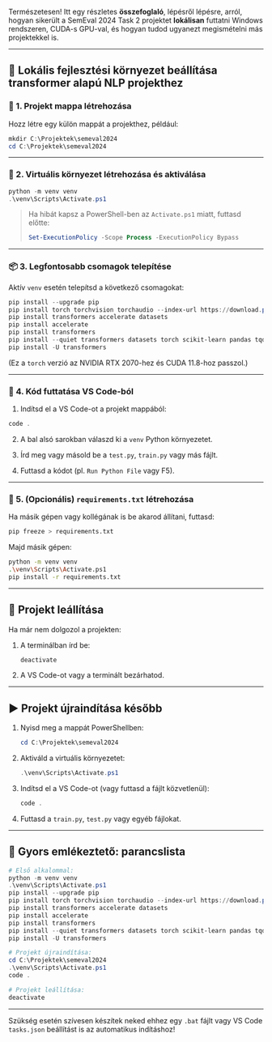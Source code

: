 Természetesen! Itt egy részletes **összefoglaló**, lépésről lépésre, arról, hogyan sikerült a SemEval 2024 Task 2 projektet **lokálisan** futtatni Windows rendszeren, CUDA-s GPU-val, és hogyan tudod ugyanezt megismételni más projektekkel is.

---

## 🔧 Lokális fejlesztési környezet beállítása transformer alapú NLP projekthez

### 📁 1. Projekt mappa létrehozása

Hozz létre egy külön mappát a projekthez, például:

```powershell
mkdir C:\Projektek\semeval2024
cd C:\Projektek\semeval2024
```

---

### 🐍 2. Virtuális környezet létrehozása és aktiválása

```powershell
python -m venv venv
.\venv\Scripts\Activate.ps1
```

> Ha hibát kapsz a PowerShell-ben az `Activate.ps1` miatt, futtasd előtte:
>
> ```powershell
> Set-ExecutionPolicy -Scope Process -ExecutionPolicy Bypass
> ```

---

### 📦 3. Legfontosabb csomagok telepítése

Aktív `venv` esetén telepítsd a következő csomagokat:

```powershell
pip install --upgrade pip
pip install torch torchvision torchaudio --index-url https://download.pytorch.org/whl/cu118
pip install transformers accelerate datasets
pip install accelerate
pip install transformers
pip install --quiet transformers datasets torch scikit-learn pandas tqdm
pip install -U transformers
```

(Ez a `torch` verzió az NVIDIA RTX 2070-hez és CUDA 11.8-hoz passzol.)

---

### 🧪 4. Kód futtatása VS Code-ból

1. Indítsd el a VS Code-ot a projekt mappából:

```powershell
code .
```

2. A bal alsó sarokban válaszd ki a `venv` Python környezetet.

3. Írd meg vagy másold be a `test.py`, `train.py` vagy más fájlt.

4. Futtasd a kódot (pl. `Run Python File` vagy F5).

---

### 📁 5. (Opcionális) `requirements.txt` létrehozása

Ha másik gépen vagy kollégának is be akarod állítani, futtasd:

```bash
pip freeze > requirements.txt
```

Majd másik gépen:

```bash
python -m venv venv
.\venv\Scripts\Activate.ps1
pip install -r requirements.txt
```

---

## 🛑 Projekt leállítása

Ha már nem dolgozol a projekten:

1. A terminálban írd be:

   ```powershell
   deactivate
   ```
2. A VS Code-ot vagy a terminált bezárhatod.

---

## ▶️ Projekt újraindítása később

1. Nyisd meg a mappát PowerShellben:

   ```powershell
   cd C:\Projektek\semeval2024
   ```

2. Aktiváld a virtuális környezetet:

   ```powershell
   .\venv\Scripts\Activate.ps1
   ```

3. Indítsd el a VS Code-ot (vagy futtasd a fájlt közvetlenül):

   ```powershell
   code .
   ```

4. Futtasd a `train.py`, `test.py` vagy egyéb fájlokat.

---

## 📌 Gyors emlékeztető: parancslista

```powershell
# Első alkalommal:
python -m venv venv
.\venv\Scripts\Activate.ps1
pip install --upgrade pip
pip install torch torchvision torchaudio --index-url https://download.pytorch.org/whl/cu118
pip install transformers accelerate datasets
pip install accelerate
pip install transformers
pip install --quiet transformers datasets torch scikit-learn pandas tqdm
pip install -U transformers

# Projekt újraindítása:
cd C:\Projektek\semeval2024
.\venv\Scripts\Activate.ps1
code .

# Projekt leállítása:
deactivate
```

---

Szükség esetén szívesen készítek neked ehhez egy `.bat` fájlt vagy VS Code `tasks.json` beállítást is az automatikus indításhoz!
